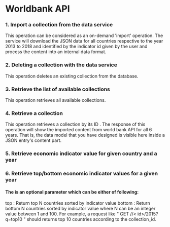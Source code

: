 # Worldbank API

### 1. Import a collection from the data service
This operation can be considered as an on-demand 'import' operation. The service will download the JSON data for all countries respective to the year 2013 to 2018 and identified by the indicator id given by the user and process the content into an internal data format.

### 2. Deleting a collection with the data service
This operation deletes an existing collection from the database. 

### 3. Retrieve the list of available collections
This operation retrieves all available collections. 

### 4. Retrieve a collection

This operation retrieves a collection by its ID . The response of this operation will show the imported content from world bank API for all 6 years. That is, the data model that you have designed is visible here inside a JSON entry's content part.

### 5. Retrieve economic indicator value for given country and a year

### 6. Retrieve top/bottom economic indicator values for a given year

#### The <query> is an optional parameter which can be either of following: 
top<N> : Return top N countries sorted by indicator value
bottom<N> : Return bottom N countries sorted by indicator value
where N can be an integer value between 1 and 100. For example, a request like " GET /<collections>/< id>/2015?q=top10 " should returns top 10 countries according to the collection_id.
